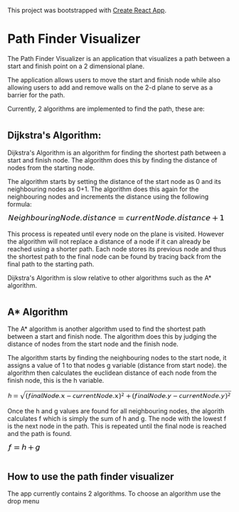 This project was bootstrapped with [Create React App](https://github.com/facebook/create-react-app).

# Path Finder Visualizer
The Path Finder Visualizer is an application that visualizes a path between a start and finish point on a 2 dimensional plane.

The application allows users to move the start and finish node while also allowing users to add and remove walls on the 2-d plane to serve as a barrier for the path.

Currently, 2 algorithms are implemented to find the path, these are:

#

## Dijkstra's Algorithm:
Dijkstra's Algorithm is an algorithm for finding the shortest path between a start and finish node. The algorithm does this by finding the distance of nodes from the starting node.

The algorithm starts by setting the distance of the start node as 0 and its neighbouring nodes as 0+1. The algorithm does this again for the neighbouring nodes and increments the distance using the following formula:

![dijkstra neighbour](./readmeImages/dijkstraNeighbour.png)

This process is repeated until every node on the plane is visited. However the algorithm will not replace a distance of a node if it can already be reached using a shorter path. Each node stores its previous node and thus the shortest path to the final node can be found by tracing back from the final path to the starting path.

Dijkstra's Algorithm is slow relative to other algorithms such as the A* algorithm.

#

## A* Algorithm
The A* algorithm is another algorithm used to find the shortest path between a start and finish node. The algorithm does this by judging the distance of nodes from the start node and the finish node. 

The algorithm starts by finding the neighbouring nodes to the start node, it assigns a value of 1 to that nodes g variable (distance from start node). the algorithm then calculates the euclidean distance of each node from the finish node, this is the h variable.

![h equation](./readmeImages/hFormula.png)

Once the h and g values are found for all neighbouring nodes, the algorith calculates f which is simply the sum of h and g. The node with the lowest f is the next node in the path. This is repeated until the final node is reached and the path is found.

![f equation](./readmeImages/fFormula.png)

#

## How to use the path finder visualizer

The app currently contains 2 algorithms. To choose an algorithm use the drop menu